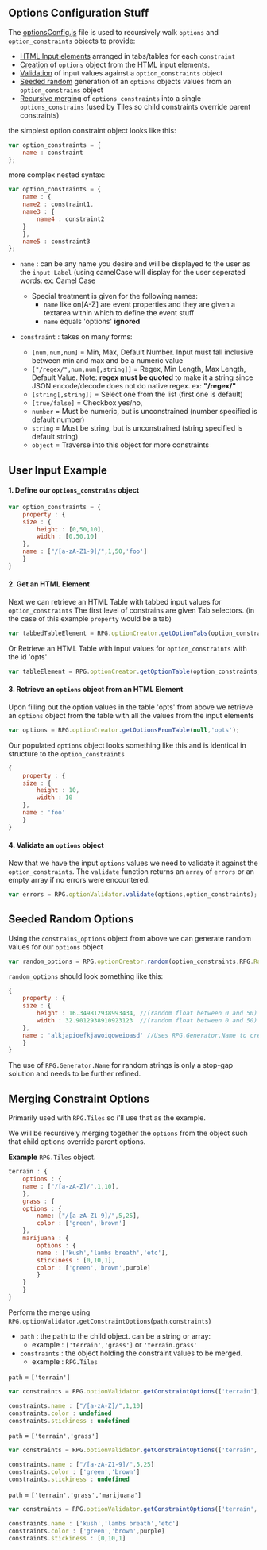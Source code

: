 Options Configuration Stuff
---

The [optionsConfig.js](https://github.com/Probed/RPG/blob/master/common/optionConfig.js) file
is used to recursively walk `options` and `option_constraints` objects to provide:

* [HTML Input elements](#input) arranged in tabs/tables for each `constraint`
* [Creation](#create) of `options` object from the HTML input elements.
* [Validation](#validate) of input values against a `option_constraints` object
* [Seeded random](#random) generation of an `options` objects values from an `option_constrains` object
* [Recursive merging](#merge) of `options_constraints` into a single `options_constrains` (used by Tiles so child constraints override parent constraints)

the simplest option constraint object looks like this:

```javascript
var option_constraints = {
    name : constraint
};
```

more complex nested syntax:

```javascript
var option_constraints = {
    name : {
	name2 : constraint1,
	name3 : {
	    name4 : constraint2
	}
    },
    name5 : constraint3
};
```

* `name` : can be any name you desire and will be displayed to the user as the `input Label` (using camelCase will display for the user seperated words: ex: Camel Case
    * Special treatment is given for the following names:
        * `name` like on[A-Z]  are event properties and they are given a textarea within which to define the event stuff
        * `name` equals 'options' **ignored**

* `constraint` : takes on many forms:
    * `[num,num,num]` = Min, Max, Default Number.  Input must fall inclusive between min and max and be a numeric value
    * `["/regex/",num,num[,string]]` = Regex, Min Length, Max Length, Default Value. Note: **regex must be quoted** to make it a string since JSON.encode/decode does not do native regex. ex: **"/regex/"**
    * `[string[,string]]` = Select one from the list (first one is default)
    * `[true/false]` = Checkbox yes/no,
    * `number` = Must be numeric, but is unconstrained (number specified is default number)
    * `string` = Must be string, but is unconstrained (string specified is default string)
    * `object` = Traverse into this object for more constraints



<a name="input"></a>

## User Input Example

#### 1. Define our `options_constrains` object

```javascript
var option_constraints = {
    property : {
	size : {
	    height : [0,50,10],
	    width : [0,50,10]
	},
	name : ["/[a-zA-Z1-9]/",1,50,'foo']
    }
}
```

#### 2. Get an HTML Element

Next we can retrieve an HTML Table with tabbed input values for `option_constraints`
The first level of constrains are given Tab selectors. (in the case of this example `property` would be a tab)

```javascript
var tabbedTableElement = RPG.optionCreator.getOptionTabs(option_constraints,null,null,null,'opts');
```

Or Retrieve an HTML Table with input values for `option_constraints` with the id 'opts'

```javascript
var tableElement = RPG.optionCreator.getOptionTable(option_constraints,null,null,null,'opts');
```

<a name="create"></a>

#### 3. Retrieve an `options` object from an HTML Element

Upon filling out the option values in the table 'opts' from above we retrieve an `options` object from the table with all the values from the input elements

```javascript
var options = RPG.optionCreator.getOptionsFromTable(null,'opts');
```

Our populated `options` object looks something like this and is identical in structure to the `option_constraints`

```javascript
{
    property : {
	size : {
	    height : 10,
	    width : 10
	},
	name : 'foo'
    }
}
```

<a name="validate"></a>

#### 4. Validate an `options` object

Now that we have the input `options` values we need to validate it against the `option_constraints`.
The `validate` function returns an `array` of `errors` or an empty array if no errors were encountered.

```javascript
var errors = RPG.optionValidator.validate(options,option_constraints);
```

<a name="random"></a>

## Seeded Random Options

Using the `constrains_options` object from above we can generate random values for our `options` object

```javascript
var random_options = RPG.optionCreator.random(option_constraints,RPG.Random);
```

`random_options` should look something like this:

```javascript
{
    property : {
	size : {
	    height : 16.349812938993434, //(random float between 0 and 50)
	    width : 32.9012938910923123  //(random float between 0 and 50)
	},
	name : 'alkjapioefkjawoiqoweioasd' //Uses RPG.Generator.Name to create a random name between 1 and 50 chars long
    }
}
```

The use of `RPG.Generator.Name` for random strings is only a stop-gap solution and needs to be further refined.



<a name="merge"></a>

## Merging Constraint Options

Primarily used with `RPG.Tiles` so i'll use that as the example.

We will be recursively merging together the `options` from the object such that child options override parent options.

**Example** `RPG.Tiles` object.

```javascript
terrain : {
    options : {
	name : ["/[a-zA-Z]/",1,10],
    },
    grass : {
	options : {
	    name: ["/[a-zA-Z1-9]/",5,25],
	    color : ['green','brown']
	},
	marijuana : {
	    options : {
		name : ['kush','lambs breath','etc'],
		stickiness : [0,10,1],
		color : ['green','brown',purple]
	    }
	}
    }
}
```

Perform the merge using `RPG.optionValidator.getConstraintOptions`(`path`,`constraints`)

* `path` : the path to the child object. can be a string or array:
    * example : `['terrain','grass']` or `'terrain.grass'`
* `constraints` : the object holding the constraint values to be merged.
    * example : `RPG.Tiles`

`path` = `['terrain']`

```javascript
var constraints = RPG.optionValidator.getConstraintOptions(['terrain'], RPG.Tiles);

constraints.name : ["/[a-zA-Z]/",1,10]
constraints.color : undefined
constraints.stickiness : undefined
```

`path` = `['terrain','grass']`

```javascript
var constraints = RPG.optionValidator.getConstraintOptions(['terrain','grass'], RPG.Tiles);

constraints.name : ["/[a-zA-Z1-9]/",5,25]
constraints.color : ['green','brown']
constraints.stickiness : undefined
```

`path` = `['terrain','grass','marijuana']`

```javascript
var constraints = RPG.optionValidator.getConstraintOptions(['terrain','grass','marijuana'], RPG.Tiles);

constraints.name : ['kush','lambs breath','etc']
constraints.color : ['green','brown',purple]
constraints.stickiness : [0,10,1]
```
